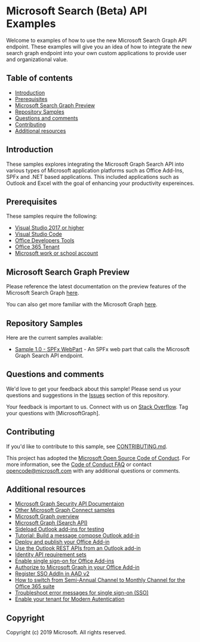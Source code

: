 # Microsoft Search (Beta) API Examples

Welcome to examples of how to use the new Microsoft Search Graph API endpoint.  These examples will give you an idea of how to integrate the new search graph endpoint into your own custom applications to provide user and organizational value.

## Table of contents

* [Introduction](#introduction)
* [Prerequisites](#prerequisites)
* [Microsoft Search Graph Preview](#microsoft-search-graph-preview)
* [Repository Samples](#reposiory-samples)
* [Questions and comments](#questions-and-comments)
* [Contributing](#contributing)
* [Additional resources](#additional-resources)

## Introduction

These samples explores integrating the Microsoft Graph Search API into various types of Microsoft application platforms such as Office Add-Ins, SPFx and .NET based applications. This included applications such as Outlook and Excel with the goal of enhancing your productivity expereinces.

## Prerequisites

These samples require the following:  

  * [Visual Studio 2017 or higher](https://www.visualstudio.com/en-us/downloads) 
  * [Visual Studio Code](https://code.visualstudio.com/) 
  * [Office Developers Tools](https://visualstudio.microsoft.com/vs/features/office-tools/)
  * [Office 365 Tenant](https://docs.microsoft.com/en-us/office/developer-program/office-365-developer-program) 
  * [Microsoft work or school account](https://www.outlook.com) 

## Microsoft Search Graph Preview

Please reference the latest documentation on the preview features of the Microsoft Search Graph [here](TODO).

You can also get more familiar with the Microsoft Graph [here](https://developer.microsoft.com/en-us/graph).

##  Repository Samples

Here are the current samples available:

-   [Sample 1.0 - SPFx WebPart](./Sample1.0/README.md) - An SPFx web part that calls the Microsoft Graph Search API endpoint.

## Questions and comments

We'd love to get your feedback about this sample! Please send us your questions and suggestions in the [Issues](https://github.com/TBD/issues) section of this repository.

Your feedback is important to us. Connect with us on [Stack Overflow](https://stackoverflow.com/questions/tagged/microsoftgraph).
Tag your questions with [MicrosoftGraph].

## Contributing ##

If you'd like to contribute to this sample, see [CONTRIBUTING.md](CONTRIBUTING.md).

This project has adopted the [Microsoft Open Source Code of Conduct](https://opensource.microsoft.com/codeofconduct/). 
For more information, see the [Code of Conduct FAQ](https://opensource.microsoft.com/codeofconduct/faq/) or contact [opencode@microsoft.com](mailto:opencode@microsoft.com) with any additional questions or comments.

## Additional resources

- [Microsoft Graph Security API Documentaion](https://aka.ms/graphsecuritydocs)
- [Other Microsoft Graph Connect samples](https://github.com/MicrosoftGraph?utf8=%E2%9C%93&query=-Connect)
- [Microsoft Graph overview](https://graph.microsoft.io)
- [Microsoft Graph (Search API)](https://docs.microsoft.com/en-us/graph/api/resources/search-api-overview?view=graph-rest-beta)
- [Sideload Outlook add-ins for testing](https://docs.microsoft.com/en-us/outlook/add-ins/sideload-outlook-add-ins-for-testing)
- [Tutorial: Build a message compose Outlook add-in](https://docs.microsoft.com/en-us/outlook/add-ins/addin-tutorial?context=office/dev/add-ins/context)
- [Deploy and publish your Office Add-in](https://docs.microsoft.com/en-us/office/dev/add-ins/publish/publish)
- [Use the Outlook REST APIs from an Outlook add-in](https://docs.microsoft.com/en-us/outlook/add-ins/use-rest-api)
- [Identity API requirement sets](https://docs.microsoft.com/en-us/office/dev/add-ins/reference/requirement-sets/identity-api-requirement-sets)
- [Enable single sign-on for Office Add-ins](https://docs.microsoft.com/en-us/office/dev/add-ins/develop/sso-in-office-add-ins#configure-the-add-in)
- [Authorize to Microsoft Graph in your Office Add-in](https://docs.microsoft.com/en-us/office/dev/add-ins/develop/authorize-to-microsoft-graph)
- [Register SSO AddIn in AAD v2](https://docs.microsoft.com/en-us/office/dev/add-ins/develop/register-sso-add-in-aad-v2)
- [How to switch from Semi-Annual Channel to Monthly Channel for the Office 365 suite](https://docs.microsoft.com/en-us/office365/troubleshoot/administration/switch-channel-for-office-365)
- [Troubleshoot error messages for single sign-on (SSO)](https://docs.microsoft.com/en-us/office/dev/add-ins/develop/troubleshoot-sso-in-office-add-ins)
- [Enable your tenant for Modern Autentication](https://social.technet.microsoft.com/wiki/contents/articles/32711.exchange-online-how-to-enable-your-tenant-for-modern-authentication.aspx)

## Copyright
Copyright (c) 2019 Microsoft. All rights reserved.

